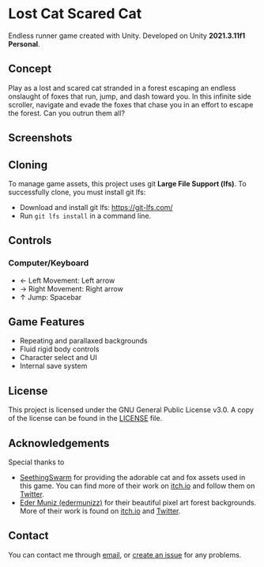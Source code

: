 # Lost Cat Scared Cat

Endless runner game created with Unity. Developed on Unity **2021.3.11f1 Personal**.

## Concept

Play as a lost and scared cat stranded in a forest escaping an endless onslaught of foxes that run, jump, and dash toward you. In this infinite side scroller, navigate and evade the foxes that chase you in an effort to escape the forest. Can you outrun them all?

## Screenshots

## Cloning

To manage game assets, this project uses git **Large File Support (lfs)**. To successfully clone, you must install git lfs:

- Download and install git lfs: https://git-lfs.com/
- Run `git lfs install` in a command line.

## Controls

### Computer/Keyboard

- &#8592; Left Movement: Left arrow
- &#8594; Right Movement: Right arrow
- &#8593; Jump: Spacebar

## Game Features

- Repeating and parallaxed backgrounds
- Fluid rigid body controls
- Character select and UI
- Internal save system

## License

This project is licensed under the GNU General Public License v3.0. A copy of the license can be found in the [LICENSE](./LICENSE) file.

## Acknowledgements

Special thanks to

- [SeethingSwarm](https://seethingswarm.itch.io/) for providing the adorable cat and fox assets used in this game. You can find more of their work on [itch.io](https://seethingswarm.itch.io/) and follow them on [Twitter](https://twitter.com/SeethingSwarm).
- [Eder Muniz (edermunizz)](https://edermunizz.itch.io/) for their beautiful pixel art forest backgrounds. More of their work is found on [itch.io](https://edermunizz.itch.io/) and [Twitter](https://twitter.com/edermunizpixels).

## Contact

You can contact me through [email](mailto:redpwilliams@gmail.com), or [create an issue](https://github.com/Red-CS/Lost-Cat-Scared-Cat/issues) for any problems.
